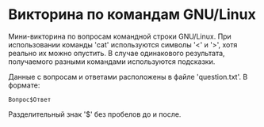# Викторина по командам GNU/Linux

Мини-викторина по вопросам командной строки GNU/Linux.
При использовании команды 'cat' используются символы '<' и '>', хотя реально их можно опустить.
В случае одинакового результата, получаемого разными командами используются подсказки.

Данные с вопросам и ответами расположены в файле 'question.txt'.
В формате:
```
Вопрос$Ответ
```
Разделительный знак '$' без пробелов до и после.
